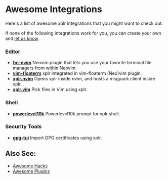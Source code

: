 # Awesome Integrations

Here's a list of awesome xplr integrations that you might want to check out.

If none of the following integrations work for you, you can create your own and
[let us know][1].

### Editor

- [**fm-nvim**][10] Neovim plugin that lets you use your favorite terminal file managers from within Neovim.
- [**vim-floaterm**][6] xplr integrated in vim-floaterm (Neo)vim plugin.
- [**xplr.nvim**][9] Opens xplr inside nvim, and hosts a msgpack client inside xplr.
- [**xplr.vim**][5] Pick files in Vim using xplr.

### Shell

- [**powerlevel10k**][7] Powerlevel10k prompt for xplr shell.

### Security Tools

- [**gpg-tui**][8] Import GPG certificates using xplr.

## Also See:

- [Awesome Hacks][11]
- [Awesome Plugins][12]

[1]: https://github.com/sayanarijit/xplr/discussions/categories/show-and-tell
[2]: #editor
[3]: #shell
[4]: #security-tools
[5]: https://github.com/sayanarijit/xplr.vim
[6]: https://github.com/voldikss/vim-floaterm#xplr
[7]: https://github.com/romkatv/powerlevel10k/blob/191d1b89e325ee3b6d2d75a394654aaf4f077a7c/internal/p10k.zsh#L4756-L4768
[8]: https://github.com/orhun/gpg-tui#importreceive
[9]: https://github.com/fhill2/xplr.nvim
[10]: https://github.com/is0n/fm-nvim
[11]: awesome-hacks.md
[12]: awesome-plugins.md
